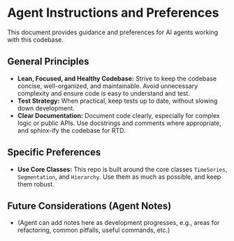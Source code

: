 # Agent Instructions and Preferences

This document provides guidance and preferences for AI agents working with this codebase.

## General Principles

- **Lean, Focused, and Healthy Codebase:** Strive to keep the codebase concise, well-organized, and maintainable. Avoid unnecessary complexity and ensure code is easy to understand and test.
- **Test Strategy:** When practical, keep tests up to date, without slowing down development.
- **Clear Documentation:** Document code clearly, especially for complex logic or public APIs. Use docstrings and comments where appropriate, and sphinx-ify the codebase for RTD.

## Specific Preferences

- **Use Core Classes:** This repo is built around the core classes `TimeSeries`, `Segmentation`, and `Hierarchy`. Use them as much as possible, and keep them robust.


## Future Considerations (Agent Notes)

* (Agent can add notes here as development progresses, e.g., areas for refactoring, common pitfalls, useful commands, etc.)
